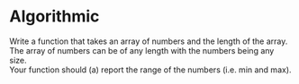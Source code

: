# Algorithmic

Write a function that takes an array of numbers and the length of the array. <br/>
The array of numbers can be of any length with the numbers being any size. <br/>
Your function should (a) report the range of the numbers (i.e. min and max). <br/>
